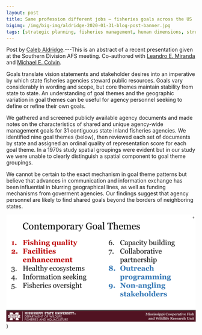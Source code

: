 ```yaml
---
layout: post
title: Same profession different jobs — fisheries goals across the US
bigimg: /img/big-img/aldridge-2020-01-31-blog-post-banner.jpg
tags: [strategic planning, fisheries management, human dimensions, structuring decisions]
---
```


Post by [Caleb Aldridge](https://aldridgecaleb.github.io/).---This is an abstract of a recent presentation given at the Southern Division AFS meeting. Co-authored with [Leandro E. Miranda](https://www1.usgs.gov/coopunits/Mississippi/People/Leandro_Miranda/index.html) and [Michael E. Colvin](https://mcolvin.github.io/).

Goals translate vision statements and stakeholder desires into an imperative by which state fisheries agencies steward public resources. Goals vary considerably in wording and scope, but core themes maintain stability from state to state. An understanding of goal themes and the geographic variation in goal themes can be useful for agency personnel seeking to define or refine their own goals. 

We gathered and screened publicly available agency documents and made notes on the characteristics of shared and unique agency-wide management goals for 31 contiguous state inland fisheries agencies. We identified nine goal themes (below), then reviewed each set of documents by state and assigned an ordinal quality of representation score for each goal theme. In a 1970s study spatial groupings were evident but in our study we were unable to clearly distinguish a spatial component to goal theme groupings. 

We cannot be certain to the exact mechanism in goal theme patterns but believe that advances in communication and information exchange has been influential in blurring geographical lines, as well as funding mechanisms from goverment agencies. Our findings suggest that agency personnel are likely to find shared goals beyond the borders of neighboring states.

![Goal themes](/img/goal-themes.jpg))